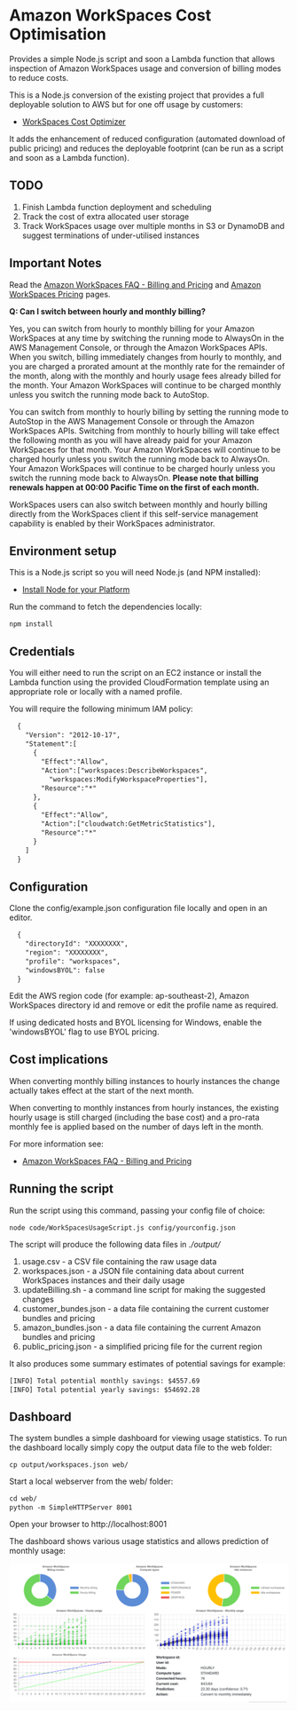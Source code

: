 # Amazon WorkSpaces Cost Optimisation

Provides a simple Node.js script and soon a Lambda function that allows inspection of Amazon WorkSpaces usage and conversion of billing modes to reduce costs.

This is a Node.js conversion of the existing project that provides a full deployable solution to AWS but for one off usage by customers:

- [WorkSpaces Cost Optimizer](https://docs.aws.amazon.com/solutions/latest/workspaces-cost-optimizer/welcome.html)

It adds the enhancement of reduced configuration (automated download of public pricing) and reduces the deployable footprint (can be run as a script and soon as a Lambda function).

## TODO

1. Finish Lambda function deployment and scheduling
2. Track the cost of extra allocated user storage
3. Track WorkSpaces usage over multiple months in S3 or DynamoDB and suggest terminations of under-utilised instances 

## Important Notes

Read the [Amazon WorkSpaces FAQ - Billing and Pricing](https://aws.amazon.com/workspaces/faqs/#Billing_and_Pricing) and [Amazon WorkSpaces Pricing](https://aws.amazon.com/workspaces/pricing/) pages.

**Q: Can I switch between hourly and monthly billing?**

Yes, you can switch from hourly to monthly billing for your Amazon WorkSpaces at any time by switching the running mode to AlwaysOn in the AWS Management Console, or through the Amazon WorkSpaces APIs. When you switch, billing immediately changes from hourly to monthly, and you are charged a prorated amount at the monthly rate for the remainder of the month, along with the monthly and hourly usage fees already billed for the month. Your Amazon WorkSpaces will continue to be charged monthly unless you switch the running mode back to AutoStop.

You can switch from monthly to hourly billing by setting the running mode to AutoStop in the AWS Management Console or through the Amazon WorkSpaces APIs. Switching from monthly to hourly billing will take effect the following month as you will have already paid for your Amazon WorkSpaces for that month. Your Amazon WorkSpaces will continue to be charged hourly unless you switch the running mode back to AlwaysOn. Your Amazon WorkSpaces will continue to be charged hourly unless you switch the running mode back to AlwaysOn. **Please note that billing renewals happen at 00:00 Pacific Time on the first of each month.**

WorkSpaces users can also switch between monthly and hourly billing directly from the WorkSpaces client if this self-service management capability is enabled by their WorkSpaces administrator.

## Environment setup

This is a Node.js script so you will need Node.js (and NPM installed):

- [Install Node for your Platform](https://nodejs.org/en/download/)

Run the command to fetch the dependencies locally:

	npm install

## Credentials

You will either need to run the script on an EC2 instance or install the Lambda function using the provided CloudFormation template using an appropriate role or locally with a named profile.

You will require the following minimum IAM policy:

	  {
	    "Version": "2012-10-17",
	    "Statement":[
	      {
	        "Effect":"Allow",
	        "Action":["workspaces:DescribeWorkspaces",
	          "workspaces:ModifyWorkspaceProperties"],
	        "Resource":"*"
	      },
	      {
	        "Effect":"Allow",
	        "Action":["cloudwatch:GetMetricStatistics"],
	        "Resource":"*"
	      }
	    ]
	  }
 
## Configuration

Clone the config/example.json configuration file locally and open in an editor.

	  {
	    "directoryId": "XXXXXXXX",
	    "region": "XXXXXXXX",
	    "profile": "workspaces",
	    "windowsBYOL": false
	  }
  
Edit the AWS region code (for example: ap-southeast-2), Amazon WorkSpaces directory id and remove or edit the profile name as required.

If using dedicated hosts and BYOL licensing for Windows, enable the 'windowsBYOL' flag to use BYOL pricing.

## Cost implications

When converting monthly billing instances to hourly instances the change actually takes effect at the start of the next month.

When converting to monthly instances from hourly instances, the existing hourly usage is still charged (including the base cost) and a pro-rata monthly fee is applied based on the number of days left in the month.

For more information see:

- [Amazon WorkSpaces FAQ - Billing and Pricing](https://aws.amazon.com/workspaces/faqs/#Billing_and_Pricing)

## Running the script

Run the script using this command, passing your config file of choice:

	node code/WorkSpacesUsageScript.js config/yourconfig.json

The script will produce the following data files in *./output/*

1. usage.csv - a CSV file containing the raw usage data
2. workspaces.json - a JSON file containing data about current WorkSpaces instances and their daily usage
3. updateBilling.sh - a command line script for making the suggested changes
4. customer_bundes.json - a data file containing the current customer bundles and pricing
5. amazon_bundles.json - a data file containing the current Amazon bundles and pricing
6. public_pricing.json - a simplified pricing file for the current region

It also produces some summary estimates of potential savings for example:

	[INFO] Total potential monthly savings: $4557.69
	[INFO] Total potential yearly savings: $54692.28

## Dashboard

The system bundles a simple dashboard for viewing usage statistics. To run the dashboard locally simply copy the output data file to the web folder:

	cp output/workspaces.json web/
	
Start a local webserver from the web/ folder:

	cd web/
	python -m SimpleHTTPServer 8001
	
Open your browser to http://localhost:8001

The dashboard shows various usage statistics and allows prediction of monthly usage:

![Dashboard](documentation/dashboard.png)
